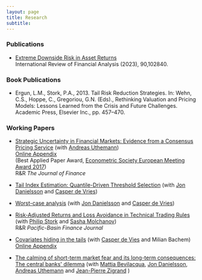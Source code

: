 ```yaml
---
layout: page
title: Research 
subtitle: 
---
```

### Publications
+ [Extreme Downside Risk in Asset Returns](https://www.sciencedirect.com/science/article/pii/S1057521923003563)\
 International Review of Financial Analysis (2023), 90,102840.


### Book Publications
+ Ergun, L.M., Stork, P.A., 2013. Tail Risk Reduction Strategies. In: Wehn, C.S., Hoppe, C., Gregoriou, G.N. (Eds)., Rethinking Valuation and Pricing Models: Lessons Learned from the Crisis and Future Challenges. Academic Press, Elsevier Inc., pp. 457–470.

### Working Papers
+ [Strategic Uncertainty in Financial Markets: Evidence from a Consensus Pricing Service](Files/Papers/ErgunUthemann_StrategicUncertainty.pdf) \(with [Andreas Uthemann](https://authe.github.io/)\)  
[Online Appendix](Files/Papers/HigherOrderBelieves_OnlineAppendix.pdf)  
\(Best Applied Paper Award, [Econometric Society European Meeting Award 2017](https://www.econometricsociety.org/content/2017-econometric-society-european-meeting-awards)\)  
R&R *The Journal of Finance*

+ [Tail Index Estimation: Quantile-Driven Threshold Selection](Files/Papers/LerbyTailIndexEstimation.pdf) \(with [Jon Danielsson](https://www.modelsandrisk.org/JonDanielsson/) and [Casper de Vries](https://personal.eur.nl/cdevries/)\)

+ [Worst-case analysis](Files/Papers/WorstCaseAnalysis.pdf) \(with [Jon Danielsson](https://www.modelsandrisk.org/JonDanielsson/) and [Casper de Vries](https://personal.eur.nl/cdevries/)\)

+ [Risk-Adjusted Returns and Loss Avoidance in Technical Trading Rules](Files/Papers/TechTradingStrategy.pdf) \(with [Philip Stork](https://research.vu.nl/en/persons/philip-stork) and [Sasha Molchanov](https://www.massey.ac.nz/massey/expertise/profile.cfm?stref=507930)\)\
R&R *Pacific-Basin Finance Journal*

+ [Covariates hiding in the tails](Files/Papers/Factorshidinginthetails.pdf) \(with [Casper de Vies](https://personal.eur.nl/cdevries/) and Milian Bachem\)\
  [Online Appendix](Files/Papers/Covariates_hiding_in_the_tailsOnlineAppendix.pdf)

+ [The calming of short-term market fear and its long-term consequences: The central banks' dilemma](Files/Papers/ConsequencesFedActions.pdf) \(with [Mattia Bevilacqua](https://sites.google.com/view/mattiabevilacqua/home), [Jon Danielsson](https://www.modelsandrisk.org/JonDanielsson/), [Andreas Uthemann](https://authe.github.io/) and [Jean-Pierre Zigrand](https://www.lse.ac.uk/finance/people/faculty/Zigrand) \) 
